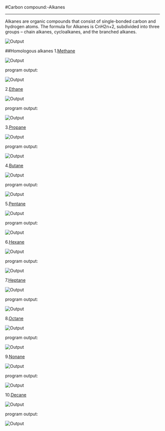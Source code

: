 #Carbon compound:-Alkanes
<hr>

Alkanes are organic compounds that consist of single-bonded carbon and hydrogen atoms. The formula for Alkanes is CnH2n+2, subdivided into three groups – chain alkanes, cycloalkanes, and the branched alkanes.


![Output](outputs/alkanes.png)

##Homologous alkanes
1.[Methane](en.wikipedia.org/wiki/Methane)

![Output](outputs/methane.jpg)

program output:

![Output](outputs/methan.png)

2.[Ethane](en.wikipedia.org/wiki/Ethane)

![Output](outputs/eth.jpg)

program output:

![Output](outputs/ethanes.png)

3.[Propane](en.wikipedia.org/wiki/Propane)

![Output](outputs/prop.jpg)

program output:

![Output](outputs/propanes.png)

4.[Butane](en.wikipedia.org/wiki/Butane)

![Output](outputs/but.jpg)

program output:

![Output](outputs/butanes.png)

5.[Pentane](en.wikipedia.org/wiki/Pentane)

![Output](outputs/pent.jpg)

program output:

![Output](outputs/pent.png)

6.[Hexane](en.wikipedia.org/wiki/Hexane)

![Output](outputs/hex.jpg)

program output:

![Output](outputs/hex.png)

7.[Heptane](en.wikipedia.org/wiki/Heptane)

![Output](outputs/hept.jpg)

program output:

![Output](outputs/heptanes.png)

8.[Octane](en.wikipedia.org/wiki/Octanes)

![Output](outputs/oct.jpg)

program output:

![Output](outputs/octanes.png)

9.[Nonane](en.wikipedia.org/wiki/Nonane)

![Output](outputs/non.jpg)

program output:

![Output](outputs/nonanes.png)

10.[Decane](en.wikipedia.org/wiki/Decane)

![Output](outputs/dec.jpg)

program output:

![Output](outputs/decanes.png)


